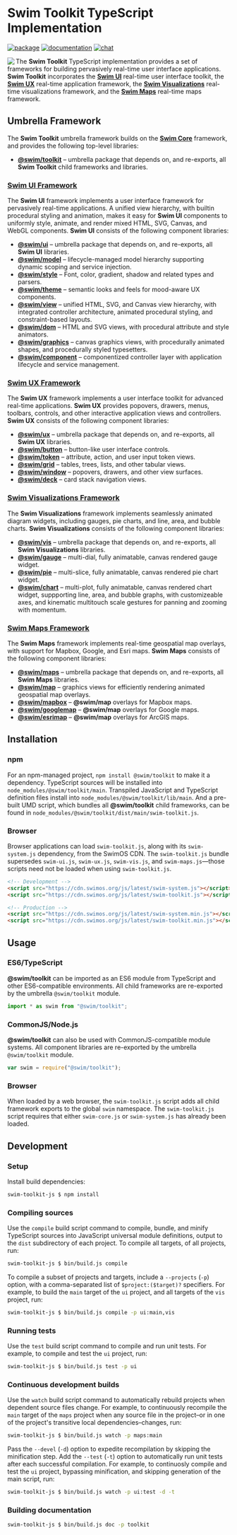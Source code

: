# Swim Toolkit TypeScript Implementation

[![package](https://img.shields.io/npm/v/@swim/toolkit.svg)](https://www.npmjs.com/package/@swim/toolkit)
[![documentation](https://img.shields.io/badge/doc-TypeDoc-blue.svg)](https://docs.swimos.org/js/latest)
[![chat](https://img.shields.io/badge/chat-Gitter-green.svg)](https://gitter.im/swimos/community)

<a href="https://www.swimos.org"><img src="https://docs.swimos.org/readme/marlin-blue.svg" align="left"></a>

The **Swim Toolkit** TypeScript implementation provides a set of frameworks for
building pervasively real-time user interface applications.  **Swim Toolkit**
incorporates the [**Swim UI**](swim-ui-js) real-time user interface toolkit,
the [**Swim UX**](swim-ux-js) real-time application framework,
the [**Swim Visualizations**](swim-vis-js) real-time visualizations framework,
and the [**Swim Maps**](swim-maps-js) real-time maps framework.

## Umbrella Framework

The **Swim Toolkit** umbrella framework builds on the
[**Swim Core**](https://github.com/swimos/swim/tree/master/swim-system-js/@swim/core)
framework, and provides the following top-level libraries:

- [**@swim/toolkit**](@swim/toolkit) –
  umbrella package that depends on, and re-exports, all **Swim Toolkit**
  child frameworks and libraries.

### [**Swim UI** Framework](swim-ui-js)

The **Swim UI** framework implements a user interface framework for pervasively
real-time applications.  A unified view hierarchy, with builtin procedural
styling and animation, makes it easy for **Swim UI** components to uniformly
style, animate, and render mixed HTML, SVG, Canvas, and WebGL components.
**Swim UI** consists of the following component libraries:

- [**@swim/ui**](swim-ui-js/@swim/ui) –
  umbrella package that depends on, and re-exports, all **Swim UI** libraries.
- [**@swim/model**](swim-ui-js/@swim/model) –
  lifecycle-managed model hierarchy supporting dynamic scoping and service injection.
- [**@swim/style**](swim-ui-js/@swim/style) –
  Font, color, gradient, shadow and related types and parsers.
- [**@swim/theme**](swim-ui-js/@swim/theme) –
  semantic looks and feels for mood-aware UX components.
- [**@swim/view**](swim-ui-js/@swim/view) –
  unified HTML, SVG, and Canvas view hierarchy, with integrated controller
  architecture, animated procedural styling, and constraint-based layouts.
- [**@swim/dom**](swim-ui-js/@swim/dom) –
  HTML and SVG views, with procedural attribute and style animators.
- [**@swim/graphics**](swim-ui-js/@swim/graphics) –
  canvas graphics views, with procedurally animated shapes, and procedurally
  styled typesetters.
- [**@swim/component**](swim-ui-js/@swim/component) –
  componentized controller layer with application lifecycle and service management.

### [**Swim UX** Framework](swim-ux-js)

The **Swim UX** framework implements a user interface toolkit for advanced
real-time applications.  **Swim UX** provides popovers, drawers, menus,
toolbars, controls, and other interactive application views and controllers.
**Swim UX** consists of the following component libraries:

- [**@swim/ux**](swim-ux-js/@swim/ux) –
  umbrella package that depends on, and re-exports, all **Swim UX** libraries.
- [**@swim/button**](swim-ux-js/@swim/button) –
  button-like user interface controls.
- [**@swim/token**](swim-ux-js/@swim/token) –
  attribute, action, and user input token views.
- [**@swim/grid**](swim-ux-js/@swim/grid) –
  tables, trees, lists, and other tabular views.
- [**@swim/window**](swim-ux-js/@swim/window) –
  popovers, drawers, and other view surfaces.
- [**@swim/deck**](swim-ux-js/@swim/deck) –
  card stack navigation views.

### [**Swim Visualizations** Framework](swim-vis-js)

The **Swim Visualizations** framework implements seamlessly animated diagram
widgets, including gauges, pie charts, and line, area, and bubble charts.
**Swim Visualizations** consists of the following component libraries:

- [**@swim/vis**](swim-vis-js/@swim/vis) –
  umbrella package that depends on, and re-exports, all **Swim Visualizations** libraries.
- [**@swim/gauge**](swim-vis-js/@swim/gauge) –
  multi-dial, fully animatable, canvas rendered gauge widget.
- [**@swim/pie**](swim-vis-js/@swim/pie) –
  multi-slice, fully animatable, canvas rendered pie chart widget.
- [**@swim/chart**](swim-vis-js/@swim/chart) –
  multi-plot, fully animatable, canvas rendered chart widget, suppporting line,
  area, and bubble graphs, with customizeable axes, and kinematic multitouch
  scale gestures for panning and zooming with momentum.

### [**Swim Maps** Framework](swim-maps-js)

The **Swim Maps** framework implements real-time geospatial map overlays,
with support for Mapbox, Google, and Esri maps.  **Swim Maps** consists of
the following component libraries:

- [**@swim/maps**](swim-maps-js/@swim/maps) –
  umbrella package that depends on, and re-exports, all **Swim Maps** libraries.
- [**@swim/map**](swim-maps-js/@swim/map) –
  graphics views for efficiently rendering animated geospatial map overlays.
- [**@swim/mapbox**](swim-maps-js/@swim/mapbox) –
  **@swim/map** overlays for Mapbox maps.
- [**@swim/googlemap**](swim-maps-js/@swim/googlemap) –
  **@swim/map** overlays for Google maps.
- [**@swim/esrimap**](swim-maps-js/@swim/esrimap) –
  **@swim/map** overlays for ArcGIS maps.

## Installation

### npm

For an npm-managed project, `npm install @swim/toolkit` to make it a dependency.
TypeScript sources will be installed into `node_modules/@swim/toolkit/main`.
Transpiled JavaScript and TypeScript definition files install into
`node_modules/@swim/toolkit/lib/main`.  And a pre-built UMD script, which
bundles all **@swim/toolkit** child frameworks, can be found in
`node_modules/@swim/toolkit/dist/main/swim-toolkit.js`.

### Browser

Browser applications can load `swim-toolkit.js`, along with its `swim-system.js`
dependency, from the SwimOS CDN.  The `swim-toolkit.js` bundle supersedes
`swim-ui.js`, `swim-ux.js`, `swim-vis.js`, and `swim-maps.js`—those scripts
need not be loaded when using `swim-toolkit.js`.

```html
<!-- Development -->
<script src="https://cdn.swimos.org/js/latest/swim-system.js"></script>
<script src="https://cdn.swimos.org/js/latest/swim-toolkit.js"></script>

<!-- Production -->
<script src="https://cdn.swimos.org/js/latest/swim-system.min.js"></script>
<script src="https://cdn.swimos.org/js/latest/swim-toolkit.min.js"></script>
```

## Usage

### ES6/TypeScript

**@swim/toolkit** can be imported as an ES6 module from TypeScript and other
ES6-compatible environments.  All child frameworks are re-exported by
the umbrella `@swim/toolkit` module.

```typescript
import * as swim from "@swim/toolkit";
```

### CommonJS/Node.js

**@swim/toolkit** can also be used with CommonJS-compatible module systems.
All component libraries are re-exported by the umbrella `@swim/toolkit` module.

```javascript
var swim = require("@swim/toolkit");
```

### Browser

When loaded by a web browser, the `swim-toolkit.js` script adds all child
framework exports to the global `swim` namespace.  The `swim-toolkit.js` script
requires that either `swim-core.js` or `swim-system.js` has already been loaded.

## Development

### Setup

Install build dependencies:

```sh
swim-toolkit-js $ npm install
```

### Compiling sources

Use the `compile` build script command to compile, bundle, and minify
TypeScript sources into JavaScript universal module definitions, output
to the `dist` subdirectory of each project.  To compile all targets,
of all projects, run:

```sh
swim-toolkit-js $ bin/build.js compile
```

To compile a subset of projects and targets, include a `--projects` (`-p`)
option, with a comma-separated list of `$project:($target)?` specifiers.
For example, to build the `main` target of the `ui` project, and all
targets of the `vis` project, run:

```sh
swim-toolkit-js $ bin/build.js compile -p ui:main,vis
```

### Running tests

Use the `test` build script command to compile and run unit tests.
For example, to compile and test the `ui` project, run:

```sh
swim-toolkit-js $ bin/build.js test -p ui
```

### Continuous development builds

Use the `watch` build script command to automatically rebuild projects when
dependent source files change.  For example, to continuously recompile the
`main` target of the `maps` project when any source file in the project–or in
one of the project's transitive local dependencies–changes, run:

```sh
swim-toolkit-js $ bin/build.js watch -p maps:main
```

Pass the `--devel` (`-d`) option to expedite recompilation by skipping the
minification step.  Add the `--test` (`-t`) option to automatically run unit
tests after each successful compilation.  For example, to continuosly compile
and test the `ui` project, bypassing minification, and skipping generation of
the main script, run:

```sh
swim-toolkit-js $ bin/build.js watch -p ui:test -d -t
```

### Building documentation

```sh
swim-toolkit-js $ bin/build.js doc -p toolkit
```
